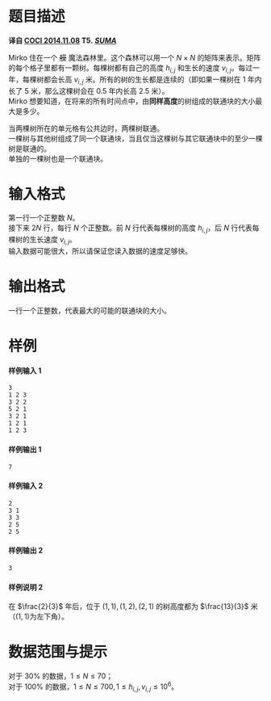 
# 题目描述

**译自 [COCI 2014.11.08](http://www.hsin.hr/coci/archive/2014_2015/) T5.** ***[SUMA](https://hsin.hr/coci/archive/2014_2015/contest2_tasks.pdf)***

Mirko 住在一个 ~~膜~~ 魔法森林里。这个森林可以用一个 $N\times N$ 的矩阵来表示。矩阵的每个格子里都有一颗树。每棵树都有自己的高度 $h_{i,j}$ 和生长的速度 $v_{i,j}$。每过一年，每棵树都会长高 $v_{i,j}$ 米。所有的树的生长都是连续的（即如果一棵树在 $1$ 年内长了 $5$ 米，那么这棵树会在 $0.5$ 年内长高 $2.5$ 米）。  
Mirko 想要知道，在将来的所有时间点中，由**同样高度**的树组成的联通块的大小最大是多少。

当两棵树所在的单元格有公共边时，两棵树联通。    
一棵树与其他树组成了同一个联通块，当且仅当这棵树与其它联通块中的至少一棵树是联通的。  
单独的一棵树也是一个联通块。

# 输入格式

第一行一个正整数 $N$。  
接下来 $2N$ 行，每行 $N$ 个正整数。前 $N$ 行代表每棵树的高度 $h_{i,j}$，后 $N$ 行代表每棵树的生长速度 $v_{i,j}$。  
输入数据可能很大，所以请保证您读入数据的速度足够快。

# 输出格式

一行一个正整数，代表最大的可能的联通块的大小。

# 样例

#### 样例输入 1
```plain
3
1 2 3
3 2 2
5 2 1
3 2 1
1 2 1
1 2 3
```
#### 样例输出 1
```plain
7
```
#### 样例输入 2
```plain
2
3 1
3 3
2 5
2 5
```
#### 样例输出 2
```plain
3
```
#### 样例说明 2
在 $\frac{2}{3}$ 年后，位于 $(1,1),(1,2),(2,1)$ 的树高度都为 $\frac{13}{3}$ 米（$(1,1)$为左下角）。

# 数据范围与提示

对于 $30\%$ 的数据，$1 \leq N \leq 70$；  
对于 $100\%$ 的数据，$1\leq N \leq 700, 1\leq h_{i,j},v_{i,j} \leq 10^6$。



